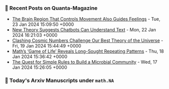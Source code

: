 ### 📝 Recent Posts on Quanta-Magazine
<!-- quanta starts -->
* <a href="https://www.quantamagazine.org/the-part-of-the-brain-that-controls-movement-also-guides-feelings-20240123/">The Brain Region That Controls Movement Also Guides Feelings</a> - Tue, 23 Jan 2024 15:09:50 +0000
* <a href="https://www.quantamagazine.org/new-theory-suggests-chatbots-can-understand-text-20240122/">New Theory Suggests Chatbots Can Understand Text</a> - Mon, 22 Jan 2024 16:21:03 +0000
* <a href="https://www.quantamagazine.org/clashing-cosmic-numbers-challenge-our-best-theory-of-the-universe-20240119/">Clashing Cosmic Numbers Challenge Our Best Theory of the Universe</a> - Fri, 19 Jan 2024 15:44:49 +0000
* <a href="https://www.quantamagazine.org/maths-game-of-life-reveals-long-sought-repeating-patterns-20240118/">Math’s ‘Game of Life’ Reveals Long-Sought Repeating Patterns</a> - Thu, 18 Jan 2024 15:36:42 +0000
* <a href="https://www.quantamagazine.org/the-quest-for-simple-rules-to-build-a-microbial-community-20240117/">The Quest for Simple Rules to Build a Microbial Community</a> - Wed, 17 Jan 2024 15:26:05 +0000
<!-- quanta ends -->
### 📝 Today's Arxiv Manuscripts under ``math.NA``
<!-- arxiv-math-na starts -->

<!-- arxiv-math-na ends -->
